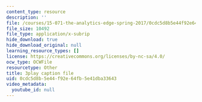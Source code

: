 ```yaml
---
content_type: resource
description: ''
file: /courses/15-071-the-analytics-edge-spring-2017/0cdc5d8b5e44f92e64fb5e41dba33643_Cfx7hyAoGL4.srt
file_size: 10492
file_type: application/x-subrip
hide_download: true
hide_download_original: null
learning_resource_types: []
license: https://creativecommons.org/licenses/by-nc-sa/4.0/
ocw_type: OCWFile
resourcetype: Other
title: 3play caption file
uid: 0cdc5d8b-5e44-f92e-64fb-5e41dba33643
video_metadata:
  youtube_id: null
---
```

